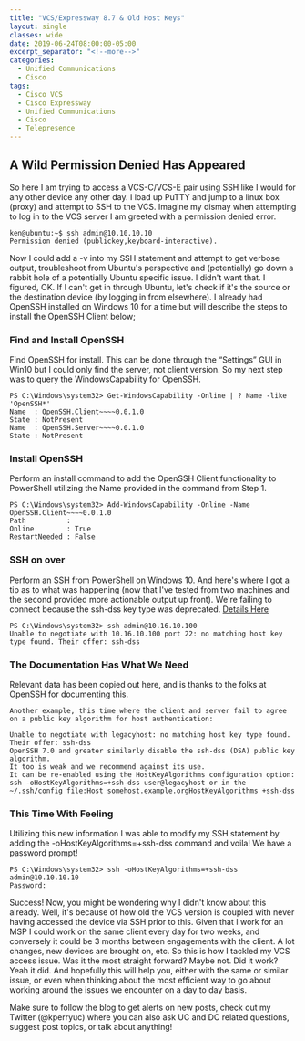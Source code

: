 ```yaml
---
title: "VCS/Expressway 8.7 & Old Host Keys"
layout: single
classes: wide
date: 2019-06-24T08:00:00-05:00
excerpt_separator: "<!--more-->"
categories:
  - Unified Communications
  - Cisco
tags:
  - Cisco VCS
  - Cisco Expressway
  - Unified Communications
  - Cisco
  - Telepresence
---
```

## A Wild Permission Denied Has Appeared

So here I am trying to access a VCS-C/VCS-E pair using SSH like I would for any other device any other day. I load up PuTTY and jump to a linux box (proxy) and attempt to SSH to the VCS.  Imagine my dismay when attempting to log in to the VCS server I am greeted with a permission denied error.

<!--more-->

```text
ken@ubuntu:~$ ssh admin@10.10.10.10
Permission denied (publickey,keyboard-interactive).
```

Now I could add a -v into my SSH statement and attempt to get verbose output, troubleshoot from Ubuntu's perspective and (potentially) go down a rabbit hole of a potentially Ubuntu specific issue. I didn't want that. I figured, OK. If I can't get in through Ubuntu, let's check if it's the source or the destination device (by logging in from elsewhere). I already had OpenSSH installed on Windows 10 for a time but will describe the steps to install the OpenSSH Client below;

### Find and Install OpenSSH

Find OpenSSH for install. This can be done through the “Settings” GUI in Win10 but I could only find the server, not client version. So my next step was to query the WindowsCapability for OpenSSH.

```text
PS C:\Windows\system32> Get-WindowsCapability -Online | ? Name -like 'OpenSSH*'                                         
Name  : OpenSSH.Client~~~~0.0.1.0
State : NotPresent
Name  : OpenSSH.Server~~~~0.0.1.0
State : NotPresent
```

### Install OpenSSH

Perform an install command to add the OpenSSH Client functionality to PowerShell utilizing the Name provided in the command from Step 1.

```text
PS C:\Windows\system32> Add-WindowsCapability -Online -Name OpenSSH.Client~~~~0.0.1.0
Path          :
Online        : True
RestartNeeded : False
```
 
### SSH on over

Perform an SSH from PowerShell on Windows 10. And here's where I got a tip as to what was happening (now that I've tested from two machines and the second provided more actionable output up front). We're failing to connect because the ssh-dss key type was deprecated. [Details Here](https://www.openssh.com/legacy.html)

```text
PS C:\Windows\system32> ssh admin@10.16.10.100
Unable to negotiate with 10.16.10.100 port 22: no matching host key type found. Their offer: ssh-dss 
```

### The Documentation Has What We Need

Relevant data has been copied out here, and is thanks to the folks at OpenSSH for documenting this.

```text
Another example, this time where the client and server fail to agree on a public key algorithm for host authentication:

Unable to negotiate with legacyhost: no matching host key type found. Their offer: ssh-dss
OpenSSH 7.0 and greater similarly disable the ssh-dss (DSA) public key algorithm. 
It too is weak and we recommend against its use. 
It can be re-enabled using the HostKeyAlgorithms configuration option: ssh -oHostKeyAlgorithms=+ssh-dss user@legacyhost or in the ~/.ssh/config file:Host somehost.example.orgHostKeyAlgorithms +ssh-dss
```

### This Time With Feeling

Utilizing this new information I was able to modify my SSH statement by adding the -oHostKeyAlgorithms=+ssh-dss command and voila! We have a password prompt!

```text
PS C:\Windows\system32> ssh -oHostKeyAlgorithms=+ssh-dss admin@10.10.10.10
Password:
```

Success! Now, you might be wondering why I didn't know about this already. Well, it's because of how old the VCS version is coupled with never having accessed the device via SSH prior to this. Given that I work for an MSP I could work on the same client every day for two weeks, and conversely it could be 3 months between engagements with the client. A lot changes, new devices are brought on, etc. So this is how I tackled my VCS access issue. Was it the most straight forward? Maybe not. Did it work? Yeah it did. And hopefully this will help you, either with the same or similar issue, or even when thinking about the most efficient way to go about working around the issues we encounter on a day to day basis.

Make sure to follow the blog to get alerts on new posts, check out my Twitter (@kperryuc) where you can also ask UC and DC related questions, suggest post topics, or talk about anything!
